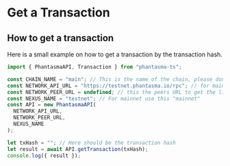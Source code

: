 # Get a Transaction



## How to get a transaction

Here is a small example on how to get a transaction by the transaction hash.

```typescript
import { PhantasmaAPI, Transaction } from "phantasma-ts";

const CHAIN_NAME = "main"; // This is the name of the chain, please don't change it.
const NETWORK_API_URL = "https://testnet.phantasma.io/rpc"; // for mainnet this should be https://pharpc1.phantasma.io/rpc
const NETWORK_PEER_URL = undefined; // this the peers URL to get the list of peers, if not provided it will use the default one "https://peers.phantasma.io/"
const NEXUS_NAME = "testnet"; // For mainnet use this "mainnet"
const API = new PhantasmaAPI(
  NETWORK_API_URL, 
  NETWORK_PEER_URL, 
  NEXUS_NAME 
);

let txHash = ""; // Here should be the transaction hash
let result = await API.getTransaction(txHash);
console.log({ result });
```
